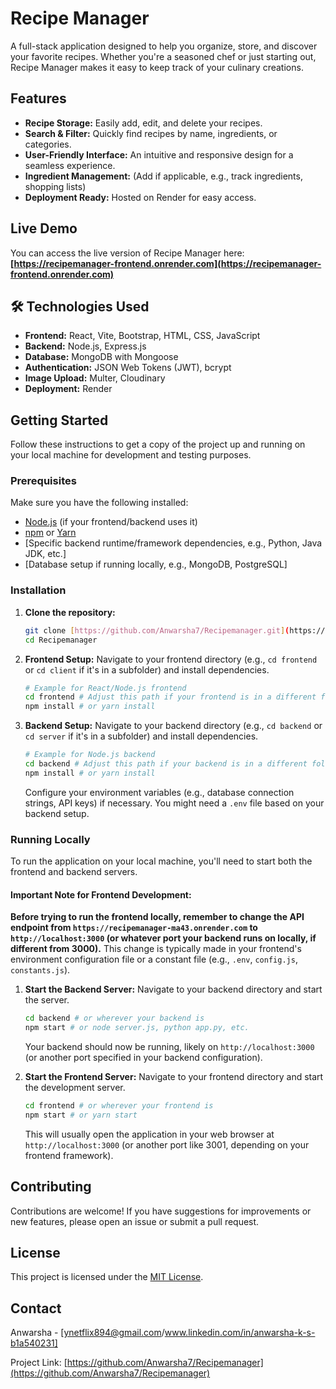 # Recipe Manager

A full-stack application designed to help you organize, store, and discover your favorite recipes. Whether you're a seasoned chef or just starting out, Recipe Manager makes it easy to keep track of your culinary creations.

## Features

* **Recipe Storage:** Easily add, edit, and delete your recipes.
* **Search & Filter:** Quickly find recipes by name, ingredients, or categories.
* **User-Friendly Interface:** An intuitive and responsive design for a seamless experience.
* **Ingredient Management:** (Add if applicable, e.g., track ingredients, shopping lists)
* **Deployment Ready:** Hosted on Render for easy access.

## Live Demo

You can access the live version of Recipe Manager here:
**[https://recipemanager-frontend.onrender.com](https://recipemanager-frontend.onrender.com)**

## 🛠️ Technologies Used

* **Frontend:** React, Vite, Bootstrap, HTML, CSS, JavaScript
* **Backend:** Node.js, Express.js
* **Database:** MongoDB with Mongoose
* **Authentication:** JSON Web Tokens (JWT), bcrypt
* **Image Upload:** Multer, Cloudinary
* **Deployment:** Render

## Getting Started

Follow these instructions to get a copy of the project up and running on your local machine for development and testing purposes.

### Prerequisites

Make sure you have the following installed:

* [Node.js](https://nodejs.org/) (if your frontend/backend uses it)
* [npm](https://www.npmjs.com/) or [Yarn](https://yarnpkg.com/)
* [Specific backend runtime/framework dependencies, e.g., Python, Java JDK, etc.]
* [Database setup if running locally, e.g., MongoDB, PostgreSQL]

### Installation

1.  **Clone the repository:**
    ```bash
    git clone [https://github.com/Anwarsha7/Recipemanager.git](https://github.com/Anwarsha7/Recipemanager.git)
    cd Recipemanager
    ```

2.  **Frontend Setup:**
    Navigate to your frontend directory (e.g., `cd frontend` or `cd client` if it's in a subfolder) and install dependencies.
    ```bash
    # Example for React/Node.js frontend
    cd frontend # Adjust this path if your frontend is in a different folder
    npm install # or yarn install
    ```

3.  **Backend Setup:**
    Navigate to your backend directory (e.g., `cd backend` or `cd server` if it's in a subfolder) and install dependencies.
    ```bash
    # Example for Node.js backend
    cd backend # Adjust this path if your backend is in a different folder
    npm install # or yarn install
    ```
    Configure your environment variables (e.g., database connection strings, API keys) if necessary. You might need a `.env` file based on your backend setup.

### Running Locally

To run the application on your local machine, you'll need to start both the frontend and backend servers.

#### Important Note for Frontend Development:

**Before trying to run the frontend locally, remember to change the API endpoint from `https://recipemanager-ma43.onrender.com` to `http://localhost:3000` (or whatever port your backend runs on locally, if different from 3000).** This change is typically made in your frontend's environment configuration file or a constant file (e.g., `.env`, `config.js`, `constants.js`).

1.  **Start the Backend Server:**
    Navigate to your backend directory and start the server.
    ```bash
    cd backend # or wherever your backend is
    npm start # or node server.js, python app.py, etc.
    ```
    Your backend should now be running, likely on `http://localhost:3000` (or another port specified in your backend configuration).

2.  **Start the Frontend Server:**
    Navigate to your frontend directory and start the development server.
    ```bash
    cd frontend # or wherever your frontend is
    npm start # or yarn start
    ```
    This will usually open the application in your web browser at `http://localhost:3000` (or another port like 3001, depending on your frontend framework).

## Contributing

Contributions are welcome! If you have suggestions for improvements or new features, please open an issue or submit a pull request.

## License

This project is licensed under the [MIT License](LICENSE).

## Contact

Anwarsha - [ynetflix894@gmail.com/www.linkedin.com/in/anwarsha-k-s-b1a540231]

Project Link: [https://github.com/Anwarsha7/Recipemanager](https://github.com/Anwarsha7/Recipemanager)
